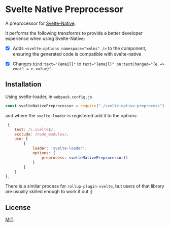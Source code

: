 # Svelte Native Preprocessor

A preprocessor for [Svelte-Native](https://github.com/halfnelson/svelte-native).

It performs the following transforms to provide a better developer experience when using Svelte-Native:

 - [x] Adds `<svelte:options namespace="xmlns" />` to the component, ensuring the generated code is compatible with svelte-native
 - [x] Changes `bind:text="{email}"` to `text="{email}" on:textChanged="{e => email = e.value}"`
 

## Installation

Using svelte-loader, in `webpack.config.js`

```js
const svelteNativePreprocessor = require("./svelte-native-preprocess");
```

and where the `svelte-loader` is registered add it to the options:

```js
 {
    test: /\.svelte$/,
    exclude: /node_modules/,
    use: [
        { 
            loader: 'svelte-loader',
            options: {
                preprocess: svelteNativePreprocessor()
            }
        }
    ]
},
```

There is a similar process for `rollup-plugin-svelte`, but users of that library are usually skilled enough to work it out ;)


## License

[MIT](LICENSE).
